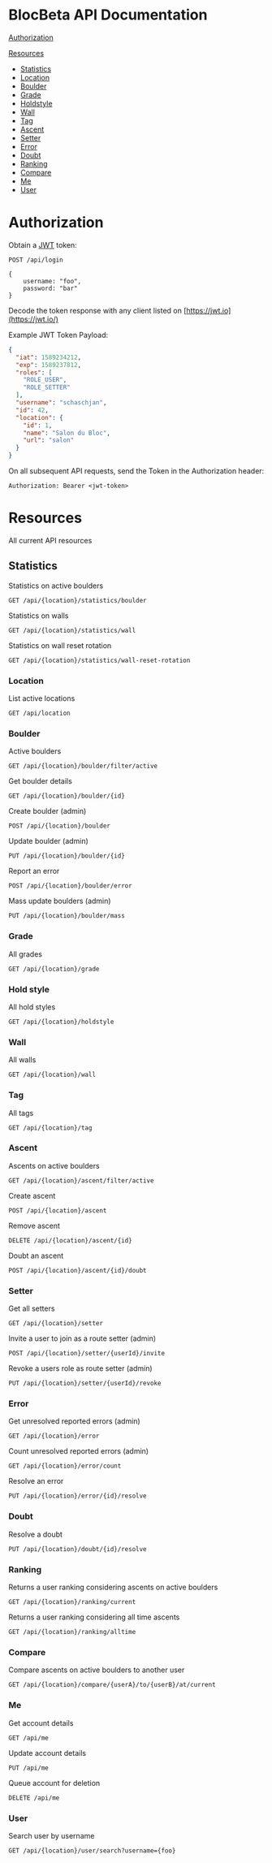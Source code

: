 # BlocBeta API Documentation

[Authorization](#Authorization)

[Resources](#Resources)
  - [Statistics](#Statistics)
  - [Location](#location)
  - [Boulder](#boulder)
  - [Grade](#grade)
  - [Holdstyle](#holdstyle)
  - [Wall](#wall)
  - [Tag](#tag)
  - [Ascent](#ascent)
  - [Setter](#setter)
  - [Error](#error)
  - [Doubt](#doubt)
  - [Ranking](#ranking)
  - [Compare](#compare)
  - [Me](#me)
  - [User](#user)

# Authorization

Obtain a [JWT](https://jwt.io/) token:
```
POST /api/login

{
    username: "foo",
    password: "bar"
}
```

Decode the token response with any client listed on [https://jwt.io](https://jwt.io/)

Example JWT Token Payload:
```json
{
  "iat": 1589234212,
  "exp": 1589237812,
  "roles": [
    "ROLE_USER",
    "ROLE_SETTER"
  ],
  "username": "schaschjan",
  "id": 42,
  "location": {
    "id": 1,
    "name": "Salon du Bloc",
    "url": "salon"
  }
}
```

On all subsequent API requests, send the Token in the Authorization header:
```
Authorization: Bearer <jwt-token>
```

# Resources
All current API resources   

## Statistics

Statistics on active boulders
```
GET /api/{location}/statistics/boulder
```

Statistics on walls
```
GET /api/{location}/statistics/wall
```

Statistics on wall reset rotation
```
GET /api/{location}/statistics/wall-reset-rotation
```


### Location

List active locations
```
GET /api/location
```

### Boulder

Active boulders
```
GET /api/{location}/boulder/filter/active
```

Get boulder details
```
GET /api/{location}/boulder/{id}
```

Create boulder (admin)
```
POST /api/{location}/boulder
``` 

Update boulder (admin)
```
PUT /api/{location}/boulder/{id}
```

Report an error
```
POST /api/{location}/boulder/error
```

Mass update boulders (admin)
```
PUT /api/{location}/boulder/mass
```

### Grade

All grades
```
GET /api/{location}/grade
```

### Hold style

All hold styles
```
GET /api/{location}/holdstyle
```

### Wall

All walls
```
GET /api/{location}/wall
```

### Tag

All tags
```
GET /api/{location}/tag
```

### Ascent

Ascents on active boulders
```
GET /api/{location}/ascent/filter/active
```

Create ascent
```
POST /api/{location}/ascent
```

Remove ascent
```
DELETE /api/{location}/ascent/{id}
```

Doubt an ascent
```
POST /api/{location}/ascent/{id}/doubt
```

### Setter

Get all setters
```
GET /api/{location}/setter
```

Invite a user to join as a route setter (admin)
```
POST /api/{location}/setter/{userId}/invite
```

Revoke a users role as route setter (admin)
```
PUT /api/{location}/setter/{userId}/revoke
```

### Error

Get unresolved reported errors (admin)
```
GET /api/{location}/error
```

Count unresolved reported errors (admin)
```
GET /api/{location}/error/count
```

Resolve an error
```
PUT /api/{location}/error/{id}/resolve
```

### Doubt
Resolve a doubt
```
PUT /api/{location}/doubt/{id}/resolve
```

### Ranking

Returns a user ranking considering ascents on active boulders
```
GET /api/{location}/ranking/current
```

Returns a user ranking considering all time ascents 
```
GET /api/{location}/ranking/alltime
```

### Compare

Compare ascents on active boulders to another user

```
GET /api/{location}/compare/{userA}/to/{userB}/at/current
```

### Me

Get account details
```
GET /api/me
```

Update account details
```
PUT /api/me
```

Queue account for deletion
```
DELETE /api/me
```

### User

Search user by username
```
GET /api/{location}/user/search?username={foo}
```
